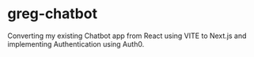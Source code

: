 # greg-chatbot
Converting my existing Chatbot app from React using VITE to Next.js and implementing Authentication using Auth0.
